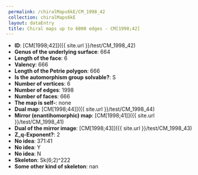 ```yaml
--- 
 permalink: /chiralMaps6kE/CM_1998_42 
 collection: chiralMaps6kE
 layout: dataEntry
 title: Chiral maps up to 6000 edges - CM[1998;42]
---
```


- **ID**: [CM[1998;42]]({{ site.url }}/test/CM_1998_42)
- **Genus of the underlying surface**: 664
- **Length of the face**: 6
- **Valency**: 666
- **Length of the Petrie polygon**: 666
- **Is the automorphism group solvable?**: S
- **Number of vertices**: 6
- **Number of edges**: 1998
- **Number of faces**: 666
- **The map is self-**: none
- **Dual map**: [CM[1998;44]]({{ site.url }}/test/CM_1998_44)
- **Mirror (enantihomorphic) map**: [CM[1998;41]]({{ site.url }}/test/CM_1998_41)
- **Dual of the mirror image**: [CM[1998;43]]({{ site.url }}/test/CM_1998_43)
- **Z_q-Exponent?**: 2
- **No idea**:  371:41
- **No idea**: Y
- **No idea**: N
- **Skeleton**: Sk(6;2)^222
- **Some other kind of skeleton**: nan
